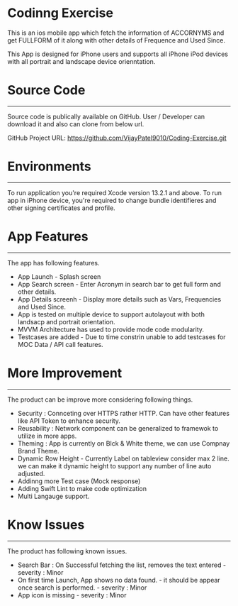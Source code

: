 # Codinng Exercise

This is an ios mobile app which fetch the information of ACCORNYMS and get FULLFORM of it along with other details of Frequence and Used Since.

This App is designed for iPhone users and supports all iPhone iPod devices with all portrait and landscape device orienntation. 

# Source Code
---------------------------------------
Source code is publically available on GitHub. User / Developer can download it and also can clone from below url. 

GitHub Project URL: https://github.com/VijayPatel9010/Coding-Exercise.git

# Environments
----------------------------------------
To run application you're required Xcode version 13.2.1 and above. 
To run app in iPhone device, you're required to change bundle identifieres and other signing certificates and profile.  

# App Features
----------------------------------------
The app has following features. 
 - App Launch - Splash screen
 - App Search screen - Enter Acronym in search bar to get full form and other details.
 - App Details screenh - Display more details such as Vars, Frequencies and Used Since.
 - App is tested on multiple device to support autolayout with both landsacp and portrait orientation. 
 - MVVM Architecture has used to provide mode code modularity. 
 - Testcases are added - Due to time constrin unable to add testcases for MOC Data / API call features.

# More Improvement
-------------------------------------------------
The product can be improve more considering following things. 
- Security : Connceting over HTTPS rather HTTP. Can have other features like API Token to enhance security.
- Reusability : Network component can be generalized to framewok to utilize in more apps. 
- Theming : App is currently on Blck & White theme, we can use Compnay Brand Theme. 
- Dynamic Row Height - Currently Label on tableview consider max 2 line. we can make it dynamic height to support any number of line auto adjusted. 
- Addinng more Test case (Mock response)
- Adding Swift Lint to make code optimization
- Multi Langauge support.

# Know Issues
-------------------------------------------------
The product has following known issues.
- Search Bar : On Successful fetching the list, removes the text entered - severity : Minor 
- On first time Launch, App shows no data found. - it should be appear once search is performed. - severity : Minor 
- App icon is missing  - severity : Minor 

